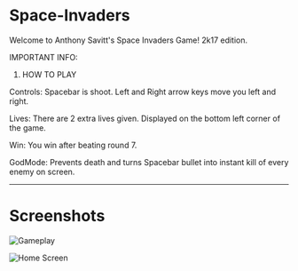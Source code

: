 # Space-Invaders
Welcome to Anthony Savitt's Space Invaders Game! 2k17 edition. 

IMPORTANT INFO:

1. HOW TO PLAY 

Controls: Spacebar is shoot. Left and Right arrow keys move you left and right. 

Lives: There are 2 extra lives given. Displayed on the bottom left corner of the game. 

Win: You win after beating round 7. 

GodMode: Prevents death and turns Spacebar bullet into instant kill of every enemy on screen.

-------------------------------------------------------------------------------------------------------------------------------------------
# Screenshots

![Gameplay](https://drive.google.com/uc?export=view&id=16vy_K_J7iBs8fsAgSIafFZ1CXkBXxOGn)

![Home Screen](https://drive.google.com/uc?export=view&id=1-OWx6N-DRI03k95CV-5E4NVMSB7l-lGB)

